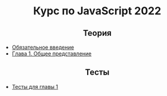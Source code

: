 <div align="center">

# Курс по JavaScript 2022

</div>

<div align="center">

## Теория

</div>

- [Обязательное введение](./theory/intro.md)
- [Глава 1. Общее представление](./theory/chapter-1.md)


<div align="center">

## Тесты

</div>

- [Тесты для главы 1](./test/chapter-1.md)
